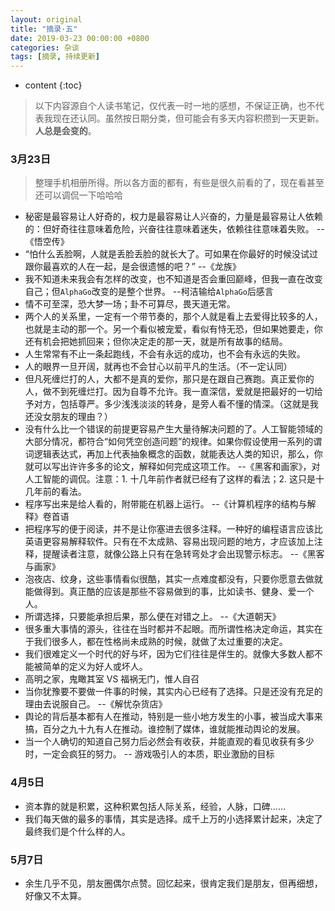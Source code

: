 ```yaml
---
layout: original
title: "摘录·五"
date: 2019-03-23 00:00:00 +0800 
categories: 杂谈
tags: [摘录, 持续更新]
---
```

* content
{:toc}

> 以下内容源自个人读书笔记，仅代表一时一地的感想，不保证正确，也不代表我现在还认同。虽然按日期分类，但可能会有多天内容积攒到一天更新。
<br> **人总是会变的**。

<!-- more -->

### 3月23日
> 整理手机相册所得。所以各方面的都有，有些是很久前看的了，现在看甚至还可以调侃一下哈哈哈

* 秘密是最容易让人好奇的，权力是最容易让人兴奋的，力量是最容易让人依赖的：但好奇往往意味着危险，兴奋往往意味着迷失，依赖往往意味着失败。 --《悟空传》
* “怕什么丢脸啊，人就是丢脸丢脸的就长大了。可如果在你最好的时候没试过跟你最喜欢的人在一起，是会很遗憾的吧？”  --《龙族》
* 我不知道未来我会有怎样的改变，也不知道是否会重回巅峰，但我一直在改变自己；但`AlphaGo`改变的是整个世界。  --柯洁输给`AlphaGo`后感言
* 情不可至深，恐大梦一场；卦不可算尽，畏天道无常。
* 两个人的关系里，一定有一个带节奏的，那个人就是看上去爱得比较多的人，也就是主动的那一个。另一个看似被宠爱，看似有恃无恐，但如果她要走，你还有机会把她抓回来；但你决定走的那一天，就是所有故事的结局。
* 人生常常有不止一条起跑线，不会有永远的成功，也不会有永远的失败。
* 人的眼界一旦开阔，就再也不会甘心以前平凡的生活。（不一定认同）
* 但凡死缠烂打的人，大都不是真的爱你，那只是在跟自己赛跑。真正爱你的人，做不到死缠烂打。因为自尊不允许。我一直深信，爱就是把最好的一切给予对方，包括尊严。多少浅浅淡淡的转身，是旁人看不懂的情深。（这就是我还没女朋友的理由？）
* 没有什么比一个错误的前提更容易产生大量待解决问题的了。人工智能领域的大部分情况，都符合“如何凭空创造问题”的规律。如果你假设使用一系列的谓词逻辑表达式，再加上代表抽象概念的函数，就能表达人类的知识，那么，你就可以写出许许多多的论文，解释如何完成这项工作。  --《黑客和画家》，对人工智能的调侃。注意：1. 十几年前作者就已经有了这样的看法；2. 这只是十几年前的看法。
* 程序写出来是给人看的，附带能在机器上运行。  --《计算机程序的结构与解释》卷首语
* 把程序写的便于阅读，并不是让你塞进去很多注释。一种好的编程语言应该比英语更容易解释软件。只有在不太成熟、容易出现问题的地方，才应该加上注释，提醒读者注意，就像公路上只有在急转弯处才会出现警示标志。  --《黑客与画家》
* 泡夜店、纹身，这些事情看似很酷，其实一点难度都没有，只要你愿意去做就能做得到。真正酷的应该是那些不容易做到的事，比如读书、健身、爱一个人。
* 所谓选择，只要能承担后果，那么便在对错之上。  --《大道朝天》
* 很多重大事情的源头，往往在当时都并不起眼。而所谓性格决定命运，其实在于我们很多人，都在性格尚未成熟的时候，就做了太过重要的决定。
* 我们很难定义一个时代的好与坏，因为它们往往是伴生的。就像大多数人都不能被简单的定义为好人或坏人。
* 高明之家，鬼瞰其室 VS 福祸无门，惟人自召
* 当你犹豫要不要做一件事的时候，其实内心已经有了选择。只是还没有充足的理由去说服自己。  --《解忧杂货店》
* 舆论的背后基本都有人在推动，特别是一些小地方发生的小事，被当成大事来搞，百分之九十九有人在推动。谁控制了媒体，谁就能推动舆论的发展。
* 当一个人确切的知道自己努力后必然会有收获，并能直观的看见收获有多少时，一定会疯狂的努力。  -- 游戏吸引人的本质，职业激励的目标

### 4月5日
* 资本靠的就是积累，这种积累包括人际关系，经验，人脉，口碑……
* 我们每天做的最多的事情，其实是选择。成千上万的小选择累计起来，决定了最终我们是个什么样的人。

### 5月7日
* 余生几乎不见，朋友圈偶尔点赞。回忆起来，很肯定我们是朋友，但再细想，好像又不太算。